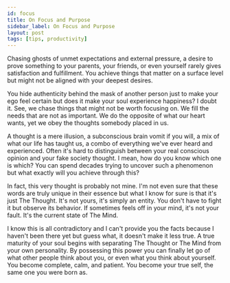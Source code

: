 ```yaml
---
id: focus
title: On Focus and Purpose
sidebar_label: On Focus and Purpose
layout: post
tags: [tips, productivity]
---
```


Chasing ghosts of unmet expectations and external pressure, a desire to prove something to your parents, your friends, or even yourself rarely gives satisfaction and fulfillment. You achieve things that matter on a surface level but might not be aligned with your deepest desires. 

You hide authenticity behind the mask of another person just to make your ego feel certain but does it make your soul experience happiness? I doubt it. See, we chase things that might not be worth focusing on. We fill the needs that are not as important. We do the opposite of what our heart wants, yet we obey the thoughts somebody placed in us.

<!--truncate-->

A thought is a mere illusion, a subconscious brain vomit if you will, a mix of what our life has taught us, a combo of everything we've ever heard and experienced. Often it's hard to distinguish between your real conscious opinion and your fake society thought. I mean, how do you know which one is which? You can spend decades trying to uncover such a phenomenon but what exactly will you achieve through this?

In fact, this very thought is probably not mine. I'm not even sure that these words are truly unique in their essence but what I know for sure is that it's just The Thought. It's not yours, it's simply an entity. You don't have to fight it but observe its behavior. If sometimes feels off in your mind, it's not your fault. It's the current state of The Mind.

I know this is all contradictory and I can't provide you the facts because I haven't been there yet but guess what, it doesn't make it less true. A true maturity of your soul begins with separating The Thought or The Mind from your own personality. By possessing this power you can finally let go of what other people think about you, or even what you think about yourself. You become complete, calm, and patient. You become your true self, the same one you were born as.